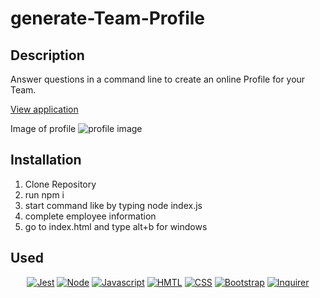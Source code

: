 # generate-Team-Profile

## Description

Answer questions in a command line to create an online Profile for your Team.

[View application](https://youtu.be/l8J6aRLOIak)

Image of profile
![profile image](https://user-images.githubusercontent.com/77172445/121989841-69c5ec80-cd62-11eb-9220-72bfb9c51fa5.png)

## Installation

1. Clone Repository
2. run npm i 
3. start command like by typing node index.js
4. complete employee information
5. go to index.html and type alt+b for windows 

## Used

<p align="center">
  <a href="https://www.npmjs.com/package/jest"><img src="https://img.shields.io/badge/-Jest-blue?style=for-the-badge" alt="Jest" /></a>
  <a href="https://nodejs.org/en/"><img src="https://img.shields.io/badge/-Node-orange?style=for-the-badge" alt="Node" /></a>
  <a href="https://www.javascript.com/"><img src="https://img.shields.io/badge/-Javascript-yellow?style=for-the-badge" alt="Javascript" /></a>
  <a href="https://developer.mozilla.org/en-US/docs/Web/HTML"><img src="https://img.shields.io/badge/-HTML-orange?style=for-the-badge"  alt="HMTL" /></a>
  <a href="https://developer.mozilla.org/en-US/docs/Web/CSS"><img src="https://img.shields.io/badge/-CSS-blue?style=for-the-badge" alt="CSS" /></a>
  <a href="https://getbootstrap.com/"><img src="https://img.shields.io/badge/-Bootstrap-blueviolet?style=for-the-badge" alt="Bootstrap" /></a>
  <a href="https://www.npmjs.com/package/inquirer"><img src="https://img.shields.io/badge/-Inquirer-blue?style=for-the-badge" alt="Inquirer" /></a>
</p>
